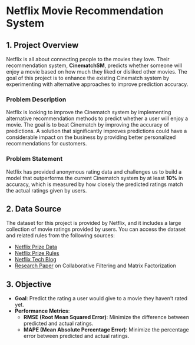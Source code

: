 # Netflix Movie Recommendation System

## 1. Project Overview

Netflix is all about connecting people to the movies they love. Their recommendation system, **CinematchSM**, predicts whether someone will enjoy a movie based on how much they liked or disliked other movies. The goal of this project is to enhance the existing Cinematch system by experimenting with alternative approaches to improve prediction accuracy.

### Problem Description
Netflix is looking to improve the Cinematch system by implementing alternative recommendation methods to predict whether a user will enjoy a movie. 
The goal is to beat Cinematch by improving the accuracy of predictions. A solution that significantly improves predictions could have a considerable impact on the business by providing better personalized recommendations for customers.

### Problem Statement
Netflix has provided anonymous rating data and challenges us to build a model that outperforms the current Cinematch system by at least **10%** in accuracy, which is measured by how closely the predicted ratings match the actual ratings given by users.

## 2. Data Source

The dataset for this project is provided by Netflix, and it includes a large collection of movie ratings provided by users. You can access the dataset and related rules from the following sources:

- [Netflix Prize Data](https://www.kaggle.com/netflix-inc/netflix-prize-data)
- [Netflix Prize Rules](https://www.netflixprize.com/rules.html)
- [Netflix Tech Blog](https://medium.com/netflix-techblog/netflix-recommendations-beyond-the-5-stars-part-1-55838468f429)
- [Research Paper](http://courses.ischool.berkeley.edu/i290-dm/s11/SECURE/a1-koren.pdf) on Collaborative Filtering and Matrix Factorization

## 3. Objective

- **Goal**: Predict the rating a user would give to a movie they haven’t rated yet.
- **Performance Metrics**:
  - **RMSE (Root Mean Squared Error)**: Minimize the difference between predicted and actual ratings.
  - **MAPE (Mean Absolute Percentage Error)**: Minimize the percentage error between predicted and actual ratings.
